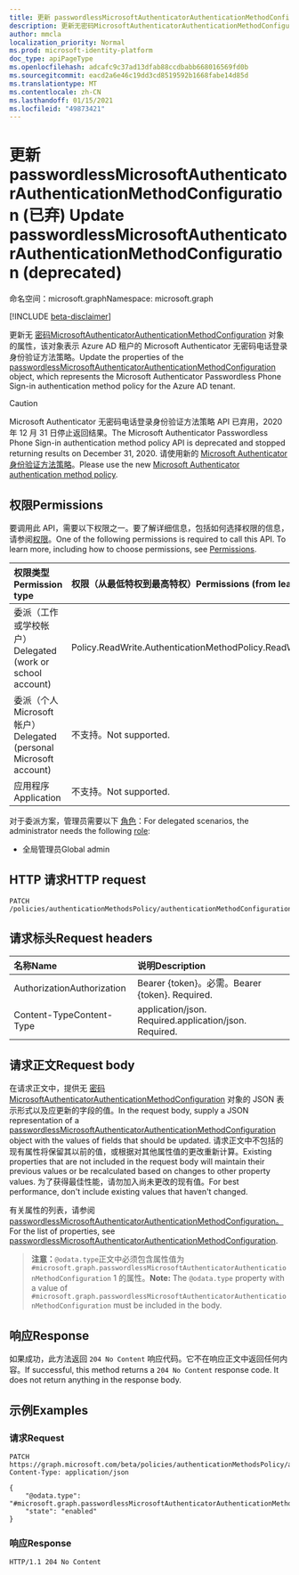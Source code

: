 ```yaml
---
title: 更新 passwordlessMicrosoftAuthenticatorAuthenticationMethodConfiguration
description: 更新无密码MicrosoftAuthenticatorAuthenticationMethodConfiguration 对象的属性。
author: mmcla
localization_priority: Normal
ms.prod: microsoft-identity-platform
doc_type: apiPageType
ms.openlocfilehash: adcafc9c37ad13dfab88ccdbabb668016569fd0b
ms.sourcegitcommit: eacd2a6e46c19dd3cd8519592b1668fabe14d85d
ms.translationtype: MT
ms.contentlocale: zh-CN
ms.lasthandoff: 01/15/2021
ms.locfileid: "49873421"
---
```

# <a name="update-passwordlessmicrosoftauthenticatorauthenticationmethodconfiguration-deprecated"></a><span data-ttu-id="005c1-103">更新 passwordlessMicrosoftAuthenticatorAuthenticationMethodConfiguration (已弃) </span><span class="sxs-lookup"><span data-stu-id="005c1-103">Update passwordlessMicrosoftAuthenticatorAuthenticationMethodConfiguration (deprecated)</span></span>
<span data-ttu-id="005c1-104">命名空间：microsoft.graph</span><span class="sxs-lookup"><span data-stu-id="005c1-104">Namespace: microsoft.graph</span></span>

[!INCLUDE [beta-disclaimer](../../includes/beta-disclaimer.md)]

<span data-ttu-id="005c1-105">更新无 [密码MicrosoftAuthenticatorAuthenticationMethodConfiguration](../resources/passwordlessmicrosoftauthenticatorauthenticationmethodconfiguration.md) 对象的属性，该对象表示 Azure AD 租户的 Microsoft Authenticator 无密码电话登录身份验证方法策略。</span><span class="sxs-lookup"><span data-stu-id="005c1-105">Update the properties of the [passwordlessMicrosoftAuthenticatorAuthenticationMethodConfiguration](../resources/passwordlessmicrosoftauthenticatorauthenticationmethodconfiguration.md) object, which represents the Microsoft Authenticator Passwordless Phone Sign-in authentication method policy for the Azure AD tenant.</span></span>

> [!CAUTION]
> <span data-ttu-id="005c1-106">Microsoft Authenticator 无密码电话登录身份验证方法策略 API 已弃用，2020 年 12 月 31 日停止返回结果。</span><span class="sxs-lookup"><span data-stu-id="005c1-106">The Microsoft Authenticator Passwordless Phone Sign-in authentication method policy API is deprecated and stopped returning results on December 31, 2020.</span></span> <span data-ttu-id="005c1-107">请使用新的 [Microsoft Authenticator 身份验证方法策略](../resources/microsoftAuthenticatorAuthenticationMethodConfiguration.md)。</span><span class="sxs-lookup"><span data-stu-id="005c1-107">Please use the new [Microsoft Authenticator authentication method policy](../resources/microsoftAuthenticatorAuthenticationMethodConfiguration.md).</span></span>

## <a name="permissions"></a><span data-ttu-id="005c1-108">权限</span><span class="sxs-lookup"><span data-stu-id="005c1-108">Permissions</span></span>
<span data-ttu-id="005c1-p102">要调用此 API，需要以下权限之一。要了解详细信息，包括如何选择权限的信息，请参阅[权限](/graph/permissions-reference)。</span><span class="sxs-lookup"><span data-stu-id="005c1-p102">One of the following permissions is required to call this API. To learn more, including how to choose permissions, see [Permissions](/graph/permissions-reference).</span></span>

|<span data-ttu-id="005c1-111">权限类型</span><span class="sxs-lookup"><span data-stu-id="005c1-111">Permission type</span></span>|<span data-ttu-id="005c1-112">权限（从最低特权到最高特权）</span><span class="sxs-lookup"><span data-stu-id="005c1-112">Permissions (from least to most privileged)</span></span>|
|:---|:---|
|<span data-ttu-id="005c1-113">委派（工作或学校帐户）</span><span class="sxs-lookup"><span data-stu-id="005c1-113">Delegated (work or school account)</span></span>|<span data-ttu-id="005c1-114">Policy.ReadWrite.AuthenticationMethod</span><span class="sxs-lookup"><span data-stu-id="005c1-114">Policy.ReadWrite.AuthenticationMethod</span></span>|
|<span data-ttu-id="005c1-115">委派（个人 Microsoft 帐户）</span><span class="sxs-lookup"><span data-stu-id="005c1-115">Delegated (personal Microsoft account)</span></span>|<span data-ttu-id="005c1-116">不支持。</span><span class="sxs-lookup"><span data-stu-id="005c1-116">Not supported.</span></span>|
|<span data-ttu-id="005c1-117">应用程序</span><span class="sxs-lookup"><span data-stu-id="005c1-117">Application</span></span>|<span data-ttu-id="005c1-118">不支持。</span><span class="sxs-lookup"><span data-stu-id="005c1-118">Not supported.</span></span>|

<span data-ttu-id="005c1-119">对于委派方案，管理员需要以下 [角色](/azure/active-directory/users-groups-roles/directory-assign-admin-roles#available-roles)：</span><span class="sxs-lookup"><span data-stu-id="005c1-119">For delegated scenarios, the administrator needs the following [role](/azure/active-directory/users-groups-roles/directory-assign-admin-roles#available-roles):</span></span>

* <span data-ttu-id="005c1-120">全局管理员</span><span class="sxs-lookup"><span data-stu-id="005c1-120">Global admin</span></span>


## <a name="http-request"></a><span data-ttu-id="005c1-121">HTTP 请求</span><span class="sxs-lookup"><span data-stu-id="005c1-121">HTTP request</span></span>

<!-- {
  "blockType": "ignored"
}
-->
``` http
PATCH /policies/authenticationMethodsPolicy/authenticationMethodConfigurations/passwordlessMicrosoftAuthenticator
```

## <a name="request-headers"></a><span data-ttu-id="005c1-122">请求标头</span><span class="sxs-lookup"><span data-stu-id="005c1-122">Request headers</span></span>
|<span data-ttu-id="005c1-123">名称</span><span class="sxs-lookup"><span data-stu-id="005c1-123">Name</span></span>|<span data-ttu-id="005c1-124">说明</span><span class="sxs-lookup"><span data-stu-id="005c1-124">Description</span></span>|
|:---|:---|
|<span data-ttu-id="005c1-125">Authorization</span><span class="sxs-lookup"><span data-stu-id="005c1-125">Authorization</span></span>|<span data-ttu-id="005c1-p103">Bearer {token}。必需。</span><span class="sxs-lookup"><span data-stu-id="005c1-p103">Bearer {token}. Required.</span></span>|
|<span data-ttu-id="005c1-128">Content-Type</span><span class="sxs-lookup"><span data-stu-id="005c1-128">Content-Type</span></span>|<span data-ttu-id="005c1-p104">application/json. Required.</span><span class="sxs-lookup"><span data-stu-id="005c1-p104">application/json. Required.</span></span>|

## <a name="request-body"></a><span data-ttu-id="005c1-131">请求正文</span><span class="sxs-lookup"><span data-stu-id="005c1-131">Request body</span></span>
<span data-ttu-id="005c1-132">在请求正文中，提供无 [密码MicrosoftAuthenticatorAuthenticationMethodConfiguration](../resources/passwordlessmicrosoftauthenticatorauthenticationmethodconfiguration.md) 对象的 JSON 表示形式以及应更新的字段的值。</span><span class="sxs-lookup"><span data-stu-id="005c1-132">In the request body, supply a JSON representation of a [passwordlessMicrosoftAuthenticatorAuthenticationMethodConfiguration](../resources/passwordlessmicrosoftauthenticatorauthenticationmethodconfiguration.md) object with the values of fields that should be updated.</span></span> <span data-ttu-id="005c1-133">请求正文中不包括的现有属性将保留其以前的值，或根据对其他属性值的更改重新计算。</span><span class="sxs-lookup"><span data-stu-id="005c1-133">Existing properties that are not included in the request body will maintain their previous values or be recalculated based on changes to other property values.</span></span> <span data-ttu-id="005c1-134">为了获得最佳性能，请勿加入尚未更改的现有值。</span><span class="sxs-lookup"><span data-stu-id="005c1-134">For best performance, don't include existing values that haven't changed.</span></span>

<span data-ttu-id="005c1-135">有关属性的列表，请参阅[passwordlessMicrosoftAuthenticatorAuthenticationMethodConfiguration。](../resources/passwordlessmicrosoftauthenticatorauthenticationmethodconfiguration.md)</span><span class="sxs-lookup"><span data-stu-id="005c1-135">For the list of properties, see [passwordlessMicrosoftAuthenticatorAuthenticationMethodConfiguration](../resources/passwordlessmicrosoftauthenticatorauthenticationmethodconfiguration.md).</span></span>

><span data-ttu-id="005c1-136">**注意：**`@odata.type`正文中必须包含属性值为 `#microsoft.graph.passwordlessMicrosoftAuthenticatorAuthenticationMethodConfiguration` 1 的属性。</span><span class="sxs-lookup"><span data-stu-id="005c1-136">**Note:** The `@odata.type` property with a value of `#microsoft.graph.passwordlessMicrosoftAuthenticatorAuthenticationMethodConfiguration` must be included in the body.</span></span>


## <a name="response"></a><span data-ttu-id="005c1-137">响应</span><span class="sxs-lookup"><span data-stu-id="005c1-137">Response</span></span>

<span data-ttu-id="005c1-p106">如果成功，此方法返回 `204 No Content` 响应代码。它不在响应正文中返回任何内容。</span><span class="sxs-lookup"><span data-stu-id="005c1-p106">If successful, this method returns a `204 No Content` response code. It does not return anything in the response body.</span></span>

## <a name="examples"></a><span data-ttu-id="005c1-140">示例</span><span class="sxs-lookup"><span data-stu-id="005c1-140">Examples</span></span>

### <a name="request"></a><span data-ttu-id="005c1-141">请求</span><span class="sxs-lookup"><span data-stu-id="005c1-141">Request</span></span>
<!-- {
  "blockType": "request",
  "name": "update_passwordlessmicrosoftauthenticatorauthenticationmethodconfiguration"
}
-->
``` http
PATCH https://graph.microsoft.com/beta/policies/authenticationMethodsPolicy/authenticationMethodConfigurations/passwordlessMicrosoftAuthenticator
Content-Type: application/json

{
    "@odata.type": "#microsoft.graph.passwordlessMicrosoftAuthenticatorAuthenticationMethodConfiguration",
    "state": "enabled"
}
```


### <a name="response"></a><span data-ttu-id="005c1-142">响应</span><span class="sxs-lookup"><span data-stu-id="005c1-142">Response</span></span>
<!-- {
  "blockType": "response",
  "truncated": true
}
-->
``` http
HTTP/1.1 204 No Content
```

